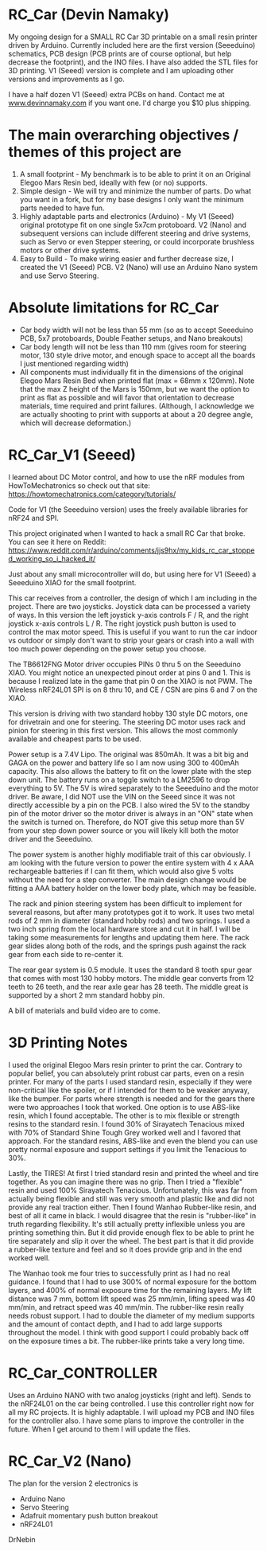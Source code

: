 # RC_Car (Devin Namaky)
My ongoing design for a SMALL RC Car 3D printable on a small resin printer driven by Arduino. Currently included here are the first version (Seeeduino) schematics, PCB design (PCB prints are of course optional, but help decrease the footprint), and the INO files. I have also added the STL files for 3D printing. V1 (Seeed) version is complete and I am uploading other versions and improvements as I go.

I have a half dozen V1 (Seeed) extra PCBs on hand. Contact me at www.devinnamaky.com if you want one. I'd charge you $10 plus shipping.

# The main overarching objectives / themes of this project are
1. A small footprint - My benchmark is to be able to print it on an Original Elegoo Mars Resin bed, ideally with few (or no) supports.
2. Simple design - We will try and minimize the number of parts. Do what you want in a fork, but for my base designs I only want the minimum parts needed to have fun.
3. Highly adaptable parts and electronics (Arduino) - My V1 (Seeed) original prototype fit on one single 5x7cm protoboard. V2 (Nano) and subsequent versions can include different steering and drive systems, such as Servo or even Stepper steering, or could incorporate brushless motors or other drive systems.
4. Easy to Build - To make wiring easier and further decrease size, I created the V1 (Seeed) PCB. V2 (Nano) will use an Arduino Nano system and use Servo Steering. 

# Absolute limitations for RC_Car
+ Car body width will not be less than 55 mm (so as to accept Seeeduino PCB, 5x7 protoboards, Double Feather setups, and Nano breakouts)
+ Car body length will not be less than 110 mm (gives room for steering motor, 130 style drive motor, and enough space to accept all the boards I just mentioned regarding width)
+ All components must individually fit in the dimensions of the original Elegoo Mars Resin Bed when printed flat (max = 68mm x 120mm). Note that the max Z height of the Mars is 150mm, but we want the option to print as flat as possible and will favor that orientation to decrease materials, time required and print failures. (Although, I acknowledge we are actually shooting to print with supports at about a 20 degree angle, which will decrease deformation.)

# RC_Car_V1 (Seeed)
I learned about DC Motor control, and how to use the nRF modules from HowToMechatronics so check out that site: https://howtomechatronics.com/category/tutorials/

Code for V1 (the Seeeduino version) uses the freely available libraries for nRF24 and SPI.

This project originated when I wanted to hack a small RC Car that broke. You can see it here on Reddit: https://www.reddit.com/r/arduino/comments/jjs9hx/my_kids_rc_car_stopped_working_so_i_hacked_it/

Just about any small microcontroller will do, but using here for V1 (Seeed) a Seeeduino XIAO for the small footprint. 

This car receives from a controller, the design of which I am including in the project. There are two joysticks. Joystick data can be processed a variety of ways. In this version the left joystick y-axis controls F / R, and the right joystick x-axis controls L / R. The right joystick push button is used to control the max motor speed. This is useful if you want to run the car indoor vs outdoor or simply don't want to strip your gears or crash into a wall with too much power depending on the power setup you choose.

The TB6612FNG Motor driver occupies PINs 0 thru 5 on the Seeeduino XIAO. You might notice an unexpected pinout order at pins 0 and 1. This is because I realized late in the game that pin 0 on the XIAO is not PWM.
The Wireless nRF24L01 SPI is on 8 thru 10, and CE / CSN are pins 6 and 7 on the XIAO.

This version is driving with two standard hobby 130 style DC motors, one for drivetrain and one for steering. The steering DC motor uses rack and pinion for steering in this first version. This allows the most commonly available and cheapest parts to be used.

Power setup is a 7.4V Lipo. The original was 850mAh. It was a bit big and GAGA on the power and battery life so I am now using 300 to 400mAh capacity. This also allows the battery to fit on the lower plate with the step down unit. The battery runs on a toggle switch to a LM2596 to drop everything to 5V. The 5V is wired separately to the Seeeduino and the motor driver. Be aware, I did NOT use the VIN on the Seeed since it was not directly accessible by a pin on the PCB. I also wired the 5V to the standby pin of the motor driver so the motor driver is always in an "ON" state when the switch is turned on. Therefore, do NOT give this setup more than 5V from your step down power source or you will likely kill both the motor driver and the Seeeduino.

The power system is another highly modifiable trait of this car obviously. I am looking with the future version to power the entire system with 4 x AAA rechargeable batteries if I can fit them, which would also give 5 volts without the need for a step converter. The main design change would be fitting a AAA battery holder on the lower body plate, which may be feasible.

The rack and pinion steering system has been difficult to implement for several reasons, but after many prototypes got it to work. It uses two metal rods of 2 mm in diameter (standard hobby rods) and two springs. I used a two inch spring from the local hardware store and cut it in half. I will be taking some measurements for lengths and updating them here. The rack gear slides along both of the rods, and the springs push against the rack gear from each side to re-center it.

The rear gear system is 0.5 module. It uses the standard 8 tooth spur gear that comes with most 130 hobby motors. The middle gear converts from 12 teeth to 26 teeth, and the rear axle gear has 28 teeth. The middle great is supported by a short 2 mm standard hobby pin.

A bill of materials and build video are to come.

# 3D Printing Notes
I used the original Elegoo Mars resin printer to print the car. Contrary to popular belief, you can absolutely print robust car parts, even on a resin printer. For many of the parts I used standard resin, especially if they were non-critical like the spoiler, or if I intended for them to be weaker anyway, like the bumper. For parts where strength is needed and for the gears there were two approaches I took that worked. One option is to use ABS-like resin, which I found acceptable. The other is to mix flexible or strength resins to the standard resin. I found 30% of Sirayatech Tenacious mixed with 70% of Standard Shine Tough Grey worked well and I favored that approach. For the standard resins, ABS-like and even the blend you can use pretty normal exposure and support settings if you limit the Tenacious to 30%.

Lastly, the TIRES! At first I tried standard resin and printed the wheel and tire together. As you can imagine there was no grip. Then I tried a "flexible" resin and used 100% Sirayatech Tenacious. Unfortunately, this was far from actually being flexible and still was very smooth and plastic like and did not provide any real traction either. Then I found Wanhao Rubber-like resin, and best of all it came in black. I would disagree that the resin is "rubber-like" in truth regarding flexibility. It's still actually pretty inflexible unless you are printing something thin. But it did provide enough flex to be able to print he tire separately and slip it over the wheel. The best part is that it did provide a rubber-like texture and feel and so it does provide grip and in the end worked well. 

The Wanhao took me four tries to successfully print as I had no real guidance. I found that I had to use 300% of normal exposure for the bottom layers, and 400% of normal exposure time for the remaining layers. My lift distance was 7 mm, bottom lift speed was 25 mm/min, lifting speed was 40 mm/min, and retract speed was 40 mm/min. The rubber-like resin really needs robust support. I had to double the diameter of my medium supports and the amount of contact depth, and I had to add large supports throughout the model. I think with good support I could probably back off on the exposure times a bit. The rubber-like prints take a very long time.

# RC_Car_CONTROLLER
Uses an Arduino NANO with two analog joysticks (right and left). Sends to the nRF24L01 on the car being controlled. I use this controller right now for all my RC projects. It is highly adaptable. I will upload my PCB and INO files for the controller also. I have some plans to improve the controller in the future. When I get around to them I will update the files.

# RC_Car_V2 (Nano)
The plan for the version 2 electronics is
+ Arduino Nano
+ Servo Steering
+ Adafruit momentary push button breakout
+ nRF24L01

DrNebin
